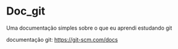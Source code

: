 # Doc_git

Uma documentação simples sobre o que eu aprendi estudando git

documentação git: https://git-scm.com/docs